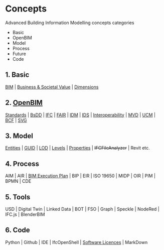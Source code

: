 # Concepts

Advanced Building Information Modelling concepts categories 
* Basic
* OpenBIM
* Model
* Process
* Future
* Code

## 1. Basic
[BIM] | [Business & Societal Value] | [Dimensions]

## 2. [OpenBIM]
[Standards] | [BsDD] | [IFC] | [FAIR] | [IDM] | [IDS] | [Interoperability] | [MVD] | [UCM] | [BCF] | [SVG]

## 3. Model
[Entities] | [GUID] | [LOD] | [Levels] | [Properties] | ~~IFCFileAnalyzer~~ | Revit etc.

## 4. Process
AIM | AIR | [BIM Execution Plan] | BIP |  EIR | ISO 19650 | MIDP | OIR | PIM | BPMN | CDE

## 5. Tools
USD | Digital Twin | Linked Data | BOT | FSO | Graph | Speckle | NodeRed | IFC.js | BlenderBIM

## 6. Code
Python | Github | IDE | IfcOpenShell | [Software Licences] | MarkDown 


<!--- the list of links --->
[BIM]:(/41934/Concepts/BIM)
[Entities]:(/41934/Concepts/Entities)
[GUID]:(/41934/Concepts/GUID)
[LOD]:(/41934/Concepts/LOD)
[Levels]:(/41934/Concepts/Levels)
[Properties]:(/41934/Concepts/Properties)

[Standards]:(/41934/Concepts/Standards)
[BsDD]:(/41934/Concepts/BsDD)
[IFC]:(/41934/Concepts/IFC)
[FAIR]:(/41934/Concepts/FAIR)
[IDM]:(/41934/Concepts/IDM)
[IDS]:(/41934/Concepts/IDS)
[Interoperability]:(/41934/Concepts/Interoperability)
[MVD]:(/41934/Concepts/MVD)
[UCM]:(/41934/Concepts/UCM)
[BCF]:(/41934/Concepts/BCF)
[SVG]:(/41934/Concepts/SVG)

[Dimensions]:(/41934/Concepts/Dimensions)
[Standards]:(/41934/Concepts/Standards)
[Software Licences]:(/41934/Concepts/SoftwareLicences)
[OpenBIM]:(/41934/Concepts/OpenBIM)
[BIM Execution Plan]:(/41934/Concepts/BIMExecutionPlan)
[Business & Societal Value]: (/41934/Concepts/BusinessAndSocietalValue)
[Linked Data]:(/41934/Concepts/LinkedData)
